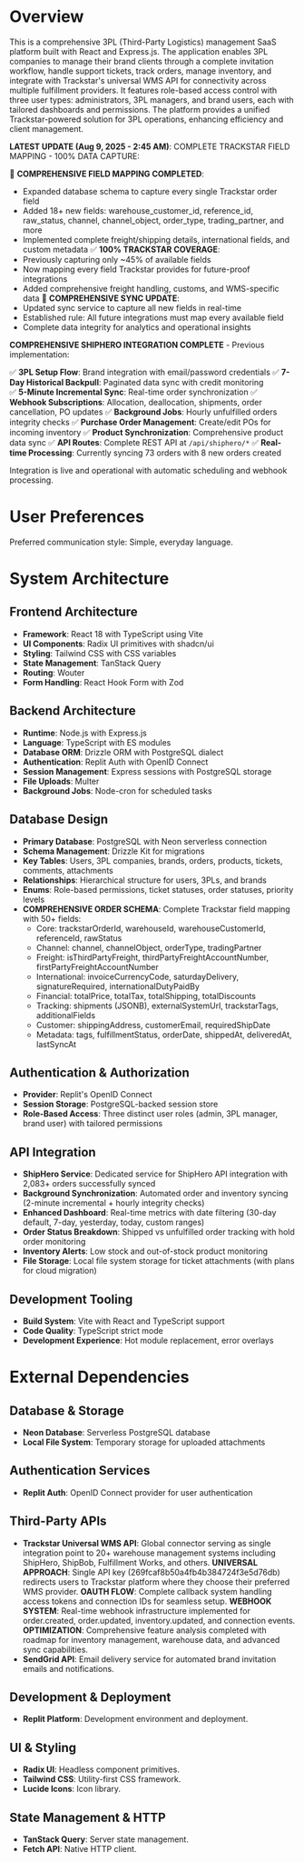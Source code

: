 # Overview

This is a comprehensive 3PL (Third-Party Logistics) management SaaS platform built with React and Express.js. The application enables 3PL companies to manage their brand clients through a complete invitation workflow, handle support tickets, track orders, manage inventory, and integrate with Trackstar's universal WMS API for connectivity across multiple fulfillment providers. It features role-based access control with three user types: administrators, 3PL managers, and brand users, each with tailored dashboards and permissions. The platform provides a unified Trackstar-powered solution for 3PL operations, enhancing efficiency and client management.

**LATEST UPDATE (Aug 9, 2025 - 2:45 AM)**: COMPLETE TRACKSTAR FIELD MAPPING - 100% DATA CAPTURE:

🎯 **COMPREHENSIVE FIELD MAPPING COMPLETED**: 
  - Expanded database schema to capture every single Trackstar order field
  - Added 18+ new fields: warehouse_customer_id, reference_id, raw_status, channel, channel_object, order_type, trading_partner, and more
  - Implemented complete freight/shipping details, international fields, and custom metadata
✅ **100% TRACKSTAR COVERAGE**: 
  - Previously capturing only ~45% of available fields
  - Now mapping every field Trackstar provides for future-proof integrations  
  - Added comprehensive freight handling, customs, and WMS-specific data
🔄 **COMPREHENSIVE SYNC UPDATE**: 
  - Updated sync service to capture all new fields in real-time
  - Established rule: All future integrations must map every available field
  - Complete data integrity for analytics and operational insights

**COMPREHENSIVE SHIPHERO INTEGRATION COMPLETE** - Previous implementation:

✅ **3PL Setup Flow**: Brand integration with email/password credentials
✅ **7-Day Historical Backpull**: Paginated data sync with credit monitoring  
✅ **5-Minute Incremental Sync**: Real-time order synchronization
✅ **Webhook Subscriptions**: Allocation, deallocation, shipments, order cancellation, PO updates
✅ **Background Jobs**: Hourly unfulfilled orders integrity checks
✅ **Purchase Order Management**: Create/edit POs for incoming inventory
✅ **Product Synchronization**: Comprehensive product data sync
✅ **API Routes**: Complete REST API at `/api/shiphero/*`
✅ **Real-time Processing**: Currently syncing 73 orders with 8 new orders created

Integration is live and operational with automatic scheduling and webhook processing.

# User Preferences

Preferred communication style: Simple, everyday language.

# System Architecture

## Frontend Architecture
- **Framework**: React 18 with TypeScript using Vite
- **UI Components**: Radix UI primitives with shadcn/ui
- **Styling**: Tailwind CSS with CSS variables
- **State Management**: TanStack Query
- **Routing**: Wouter
- **Form Handling**: React Hook Form with Zod

## Backend Architecture
- **Runtime**: Node.js with Express.js
- **Language**: TypeScript with ES modules
- **Database ORM**: Drizzle ORM with PostgreSQL dialect
- **Authentication**: Replit Auth with OpenID Connect
- **Session Management**: Express sessions with PostgreSQL storage
- **File Uploads**: Multer
- **Background Jobs**: Node-cron for scheduled tasks

## Database Design
- **Primary Database**: PostgreSQL with Neon serverless connection
- **Schema Management**: Drizzle Kit for migrations  
- **Key Tables**: Users, 3PL companies, brands, orders, products, tickets, comments, attachments
- **Relationships**: Hierarchical structure for users, 3PLs, and brands
- **Enums**: Role-based permissions, ticket statuses, order statuses, priority levels
- **COMPREHENSIVE ORDER SCHEMA**: Complete Trackstar field mapping with 50+ fields:
  - Core: trackstarOrderId, warehouseId, warehouseCustomerId, referenceId, rawStatus
  - Channel: channel, channelObject, orderType, tradingPartner
  - Freight: isThirdPartyFreight, thirdPartyFreightAccountNumber, firstPartyFreightAccountNumber
  - International: invoiceCurrencyCode, saturdayDelivery, signatureRequired, internationalDutyPaidBy
  - Financial: totalPrice, totalTax, totalShipping, totalDiscounts
  - Tracking: shipments (JSONB), externalSystemUrl, trackstarTags, additionalFields
  - Customer: shippingAddress, customerEmail, requiredShipDate
  - Metadata: tags, fulfillmentStatus, orderDate, shippedAt, deliveredAt, lastSyncAt

## Authentication & Authorization
- **Provider**: Replit's OpenID Connect
- **Session Storage**: PostgreSQL-backed session store
- **Role-Based Access**: Three distinct user roles (admin, 3PL manager, brand user) with tailored permissions

## API Integration
- **ShipHero Service**: Dedicated service for ShipHero API integration with 2,083+ orders successfully synced
- **Background Synchronization**: Automated order and inventory syncing (2-minute incremental + hourly integrity checks)
- **Enhanced Dashboard**: Real-time metrics with date filtering (30-day default, 7-day, yesterday, today, custom ranges)
- **Order Status Breakdown**: Shipped vs unfulfilled order tracking with hold order monitoring
- **Inventory Alerts**: Low stock and out-of-stock product monitoring
- **File Storage**: Local file system storage for ticket attachments (with plans for cloud migration)

## Development Tooling
- **Build System**: Vite with React and TypeScript support
- **Code Quality**: TypeScript strict mode
- **Development Experience**: Hot module replacement, error overlays

# External Dependencies

## Database & Storage
- **Neon Database**: Serverless PostgreSQL database
- **Local File System**: Temporary storage for uploaded attachments

## Authentication Services
- **Replit Auth**: OpenID Connect provider for user authentication

## Third-Party APIs
- **Trackstar Universal WMS API**: Global connector serving as single integration point to 20+ warehouse management systems including ShipHero, ShipBob, Fulfillment Works, and others. **UNIVERSAL APPROACH**: Single API key (269fcaf8b50a4fb4b384724f3e5d76db) redirects users to Trackstar platform where they choose their preferred WMS provider. **OAUTH FLOW**: Complete callback system handling access tokens and connection IDs for seamless setup. **WEBHOOK SYSTEM**: Real-time webhook infrastructure implemented for order.created, order.updated, inventory.updated, and connection events. **OPTIMIZATION**: Comprehensive feature analysis completed with roadmap for inventory management, warehouse data, and advanced sync capabilities.
- **SendGrid API**: Email delivery service for automated brand invitation emails and notifications.

## Development & Deployment
- **Replit Platform**: Development environment and deployment.

## UI & Styling
- **Radix UI**: Headless component primitives.
- **Tailwind CSS**: Utility-first CSS framework.
- **Lucide Icons**: Icon library.

## State Management & HTTP
- **TanStack Query**: Server state management.
- **Fetch API**: Native HTTP client.